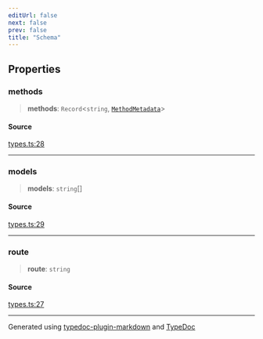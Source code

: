 ```yaml
---
editUrl: false
next: false
prev: false
title: "Schema"
---
```


## Properties

### methods

> **methods**: `Record`\<`string`, [`MethodMetadata`](/api/interfaces/methodmetadata/)\>

#### Source

[types.ts:28](https://github.com/dmdin/chord/blob/3033a5a/src/types.ts#L28)

***

### models

> **models**: `string`[]

#### Source

[types.ts:29](https://github.com/dmdin/chord/blob/3033a5a/src/types.ts#L29)

***

### route

> **route**: `string`

#### Source

[types.ts:27](https://github.com/dmdin/chord/blob/3033a5a/src/types.ts#L27)

***

Generated using [typedoc-plugin-markdown](https://www.npmjs.com/package/typedoc-plugin-markdown) and [TypeDoc](https://typedoc.org/)
